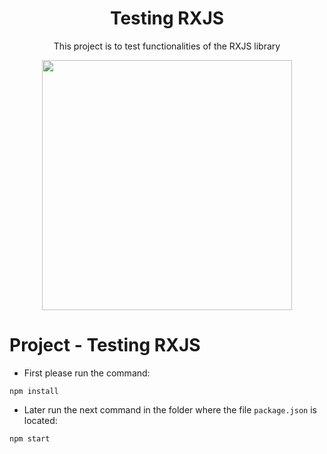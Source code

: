 
<h1 align="center"> Testing RXJS </h1>
<p align="center">This project is to test functionalities of the RXJS library</p>
<p align="center"><img src="https://blog.knoldus.com/wp-content/uploads/2019/02/Rxjs.png" width=400px/></p> 

# Project - Testing RXJS

* First please run the command:

```
npm install
```

* Later run the next command in the folder where the file ```package.json``` is located:

```
npm start
```


